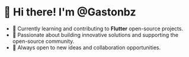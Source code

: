 # 👋 Hi there! I'm @Gastonbz

- 🌱 Currently learning and contributing to **Flutter** open-source projects.
- 👀 Passionate about building innovative solutions and supporting the open-source community.
- 💬 Always open to new ideas and collaboration opportunities.

<!--
This special repository, Gastonbz/Gastonbz, is unique because its `README.md` file is displayed directly on your GitHub profile.
Click the preview link to see how your changes look.
-->
